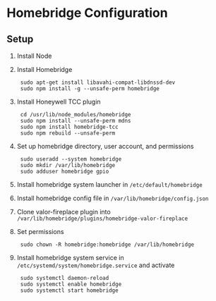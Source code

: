 Homebridge Configuration
========================

Setup
-----
1. Install Node

2. Install Homebridge

        sudo apt-get install libavahi-compat-libdnssd-dev
        sudo npm install -g --unsafe-perm homebridge

3. Install Honeywell TCC plugin

        cd /usr/lib/node_modules/homebridge
        sudo npm install --unsafe-perm mdns
        sudo npm install homebridge-tcc
        sudo npm rebuild --unsafe-perm

4. Set up homebridge directory, user account, and permissions

        sudo useradd --system homebridge
        sudo mkdir /var/lib/homebridge
        sudo adduser homebridge gpio

5. Install homebridge system launcher in `/etc/default/homebridge`

6. Install homebridge config file in `/var/lib/homebridge/config.json`

7. Clone valor-fireplace plugin into `/var/lib/homebridge/plugins/homebridge-valor-fireplace`

8. Set permissions

        sudo chown -R homebridge:homebridge /var/lib/homebridge

9. Install homebridge system service in `/etc/systemd/system/homebridge.service` and activate

        sudo systemctl daemon-reload
        sudo systemctl enable homebridge
        sudo systemctl start homebridge
